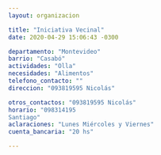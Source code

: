 ```yaml
---
layout: organizacion

title: "Iniciativa Vecinal"
date: 2020-04-29 15:06:43 -0300

departamento: "Montevideo"
barrio: "Casabó"
actividades: "Olla"
necesidades: "Alimentos"
telefono_contacto: ""
direccion: "093819595 Nicolás"

otros_contactos: "093819595 Nicolás"
horario: "098314195
Santiago"
aclaraciones: "Lunes Miércoles y Viernes"
cuenta_bancaria: "20 hs"

---
```

